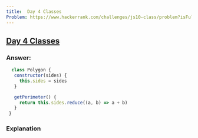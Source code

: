 ```yaml
---
title:  Day 4 Classes
Problem: https://www.hackerrank.com/challenges/js10-class/problem?isFullScreen=true
---
```

## [Day 4 Classes](https://www.hackerrank.com/challenges/js10-class/problem?isFullScreen=true)

### **Answer:**

 ```js
   class Polygon {
    constructor(sides) {
      this.sides = sides
    }

    getPerimeter() {
      return this.sides.reduce((a, b) => a + b)
    }
  }

  ```
  
### **Explanation**
